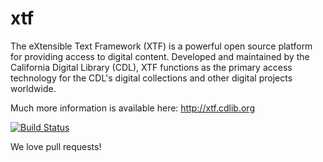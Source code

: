 xtf
===

The eXtensible Text Framework (XTF) is a powerful open source platform for providing access to digital 
content. Developed and maintained by the California Digital Library (CDL), XTF functions as the primary 
access technology for the CDL's digital collections and other digital projects worldwide.

Much more information is available here: http://xtf.cdlib.org

[![Build Status](https://travis-ci.org/cdlib/xtf.svg?branch=master)](https://travis-ci.org/cdlib/xtf)

We love pull requests!
